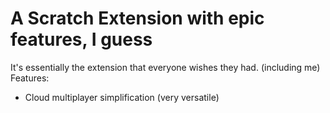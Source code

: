 # A Scratch Extension with epic features, I guess
It's essentially the extension that everyone wishes they had. (including me)
Features:
- Cloud multiplayer simplification (very versatile)

